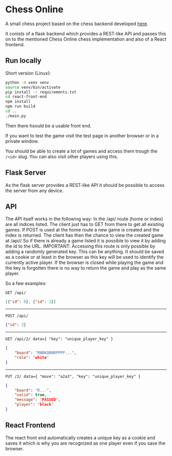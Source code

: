 # Chess Online

A small chess project based on the chess backend developed [here](https://github.com/MichelKrispin/ChessOnline).

It conists of a flask backend which provides a REST-like API and passes this on to the mentioned Chess Online chess implementation
and also of a React frontend.

## Run locally

Short version (Linux):
```bash
python -m venv venv
source venv/bin/activate
pip install -r requirements.txt
cd react-front-end
npm install
npm run build
cd ..
./main.py
```

Then there hsould be a usable front end.

If you want to test the game visit the test page in another browser or in a private window.

You should be able to create a lot of games and access them trough the `/<id>` slug. You can also visit other players using this.

## Flask Server

As the flask server provides a REST-like API it should be possible to access the server from any device.

## API

The API itself works in the following way:
In the /api/ route (home or index) are all indices listed.
The client just has to GET from there to get all existing games.
If POST is used at the home route a new game is created and the index is returned.
The client has then the chance to view the created game at /api/<id>/
So if there is already a game listed it is possible to view it by adding the id to the URL.
IMPORTANT: Accessing this route is only possible by adding a randomly generated key.
           This can be anything. It should be saved as a cookie or at least in the browser
           as this key will be used to identify the currently active player. If the browser
           is closed while playing the game and the key is forgotten there is no way to return the
           game and play as the same player.
  
So a few examples:

`GET /api/`

```json
[{"id": 0}, {"id": 1}]
```
<hr>

`POST /api/`
  
```json
{"id": 2}
```
<hr>

`GET /api/2/ data={ "key": "unique_player_key" }`
```json
{
    "board": "RNBKQBNRPPPP...",
    "role": 'white'
}
```
<hr>

`PUT /2/ data={ "move": "a2a3", "key": "unique_player_key" }`

```json
{
    "board": "R...",
    "valid": true,
    "message": 'PASSED',
    "player": 'black'
}
```

## React Frontend

The react front end automatically creates a unique key as a cookie and saves it which is why you are recognized as one player even if you save the browser.
